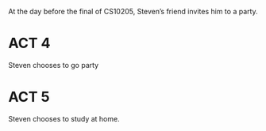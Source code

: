At the day before the final of CS10205, Steven’s friend invites him to a party.

# ACT 4
Steven chooses to go party


# ACT 5
Steven chooses to study at home.


